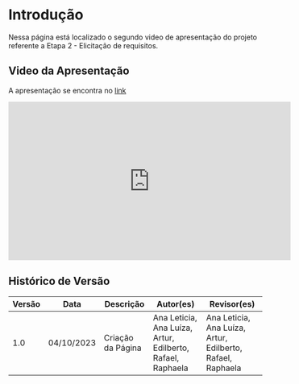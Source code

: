 # Introdução

Nessa página está localizado o segundo video de apresentação do projeto referente a Etapa 2 - Elicitação de requisitos.

## Video da Apresentação

A apresentação se encontra no [link](https://www.youtube.com/watch?v=I6TU7pNQBos&ab_channel=RafaelCanabrava)

<iframe width="560" height="315" src="https://www.youtube.com/embed/I6TU7pNQBos?si=9IDyefFTq0vGX-IX" title="YouTube video player" frameborder="0" allow="accelerometer; autoplay; clipboard-write; encrypted-media; gyroscope; picture-in-picture; web-share" allowfullscreen></iframe>

## Histórico de Versão

| Versão | Data       | Descrição          | Autor(es) | Revisor(es) |
| ------- | ---------- | -------------------- | --------- | ----------- |
| 1.0     | 04/10/2023 | Criação da Página | Ana Leticia, Ana Luíza, Artur, Edilberto, Rafael, Raphaela     | Ana Leticia, Ana Luíza, Artur, Edilberto, Rafael, Raphaela       |